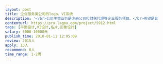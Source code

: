 ```yaml
---                
layout: post       
title: 企业服务类公司的logo，VI系统           
description: '</br>公司主营业务是注册公司和财税代理等企业服务项目。</br>希望是比较商务的风格，倾向偏深蓝色为主色调。</br>体现大气，正规，值得信赖。</br>希望有意向的设计师能大致说说想法。</br>'     
contenturl: https://pro.lagou.com/project/5912.html      
tags: [平面设计,VI设计,名片,形象设计]            
salary: 5000-10000元          
publish_time: 2018-01-11 12:05:09         
review: 2015人                   
apply: 13人                   
recommend: 0人                   
time_range: 1-2周              
---                 
```

